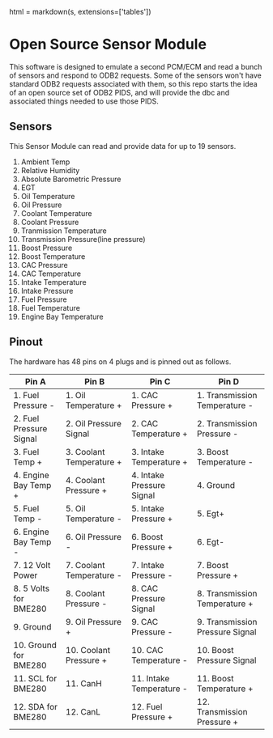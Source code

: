 html = markdown(s, extensions=['tables'])
# Open Source Sensor Module

This software is designed to emulate a second PCM/ECM and read a bunch of sensors and respond to ODB2 requests. Some of the sensors won't have standard ODB2 requests associated with them, so this repo starts the idea of an open source set of ODB2 PIDS, and will provide the dbc and associated things needed to use those PIDS.

## Sensors

This Sensor Module can read and provide data for up to 19 sensors.

1. Ambient Temp
2. Relative Humidity
3. Absolute Barometric Pressure
4. EGT
5. Oil Temperature
6. Oil Pressure
7. Coolant Temperature
8. Coolant Pressure
9. Tranmission Temperature
10. Transmission Pressure(line pressure)
11. Boost Pressure
12. Boost Temperature
13. CAC Pressure
14. CAC Temperature
15. Intake Temperature
16. Intake Pressure
17. Fuel Pressure
18. Fuel Temperature
19. Engine Bay Temperature

## Pinout

The hardware has 48 pins on 4 plugs and is pinned out as follows.

| Pin A                   | Pin B                    | Pin C                     | Pin D                           |
| ----------------------- | ------------------------ | ------------------------- | ------------------------------- |
| 1. Fuel Pressure -      | 1. Oil Temperature +     | 1. CAC Pressure +         | 1. Transmission Temperature -   |
| 2. Fuel Pressure Signal | 2. Oil Pressure Signal   | 2. CAC Temperature +      | 2. Transmission Pressure -      |
| 3. Fuel Temp +          | 3. Coolant Temperature + | 3. Intake Temperature +   | 3. Boost Temperature -          |
| 4. Engine Bay Temp +    | 4. Coolant Pressure +    | 4. Intake Pressure Signal | 4. Ground                       |
| 5. Fuel Temp -          | 5. Oil Temperature -     | 5. Intake Pressure +      | 5. Egt+                         |
| 6. Engine Bay Temp -    | 6. Oil Pressure -        | 6. Boost Pressure +       | 6. Egt-                         |
| 7. 12 Volt Power        | 7. Coolant Temperature - | 7. Intake Pressure -      | 7. Boost Pressure +             |
| 8. 5 Volts for BME280   | 8. Coolant Pressure -    | 8. CAC Pressure Signal    | 8. Transmission Temperature +   |
| 9. Ground               | 9. Oil Pressure +        | 9. CAC Pressure -         | 9. Transmission Pressure Signal |
| 10. Ground for BME280   | 10. Coolant Pressure +   | 10. CAC Temperature -     | 10. Boost Pressure Signal       |
| 11. SCL for BME280      | 11. CanH                 | 11. Intake Temperature -  | 11. Boost Temperature +         |
| 12. SDA for BME280      | 12. CanL                 | 12. Fuel Pressure +       | 12. Transmission Pressure +     |
